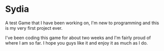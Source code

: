 # Sydia
A test Game that I have been working on, I'm new to programming and this is my very first project ever.

I've been coding this game for about two weeks and I'm fairly proud of where I am so far. I hope you guys like it and enjoy it as much as I do.
